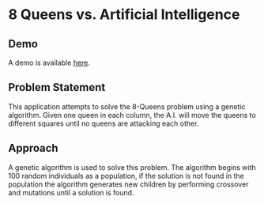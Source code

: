 8 Queens vs. Artificial Intelligence
===

## Demo
A demo is available [here](https://ai8queens.herokuapp.com).

## Problem Statement
This application attempts to solve the 8-Queens problem using a genetic algorithm. 
Given one queen in each column, the A.I. will move the queens to different squares until no queens are attacking each other.

## Approach
A genetic algorithm is used to solve this problem. The algorithm begins with 100 random individuals as a population, if the solution is not found in the population the algorithm generates new children by performing crossover and mutations until a solution is found.
